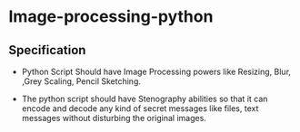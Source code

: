 # Image-processing-python
## Specification

- Python Script Should have Image Processing powers like Resizing, Blur, ,Grey Scaling, Pencil Sketching.

- The python script should have Stenography abilities so that it can encode and decode any kind of secret messages like files, text messages without disturbing the original images.

